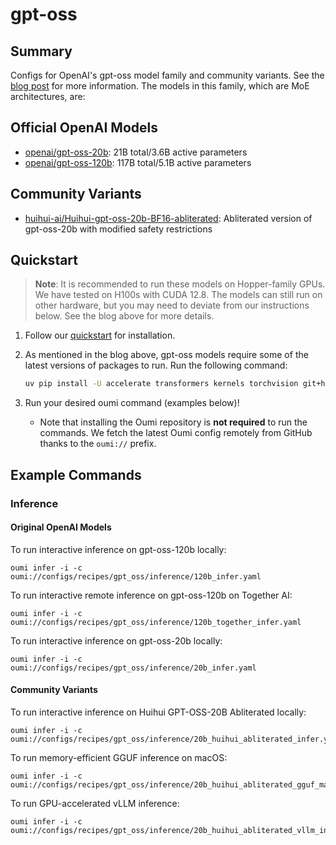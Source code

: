# gpt-oss

## Summary

Configs for OpenAI's gpt-oss model family and community variants. See the [blog post](https://huggingface.co/blog/welcome-openai-gpt-oss) for more information. The models in this family, which are MoE architectures, are:

## Official OpenAI Models
- [openai/gpt-oss-20b](https://huggingface.co/openai/gpt-oss-20b): 21B total/3.6B active parameters
- [openai/gpt-oss-120b](https://huggingface.co/openai/gpt-oss-120b): 117B total/5.1B active parameters

## Community Variants
- [huihui-ai/Huihui-gpt-oss-20b-BF16-abliterated](https://huggingface.co/huihui-ai/Huihui-gpt-oss-20b-BF16-abliterated): Abliterated version of gpt-oss-20b with modified safety restrictions

## Quickstart

> **Note**: It is recommended to run these models on Hopper-family GPUs. We have tested on H100s with CUDA 12.8. The models can still run on other hardware, but you may need to deviate from our instructions below. See the blog above for more details.

1. Follow our [quickstart](https://oumi.ai/docs/en/latest/get_started/quickstart.html) for installation.
2. As mentioned in the blog above, gpt-oss models require some of the latest versions of packages to run. Run the following command:

   ```bash
   uv pip install -U accelerate transformers kernels torchvision git+https://github.com/triton-lang/triton.git@main#subdirectory=python/triton_kernels
   ```

3. Run your desired oumi command (examples below)!
   - Note that installing the Oumi repository is **not required** to run the commands. We fetch the latest Oumi config remotely from GitHub thanks to the `oumi://` prefix.

## Example Commands

### Inference

#### Original OpenAI Models

To run interactive inference on gpt-oss-120b locally:

```shell
oumi infer -i -c oumi://configs/recipes/gpt_oss/inference/120b_infer.yaml
```

To run interactive remote inference on gpt-oss-120b on Together AI:

```shell
oumi infer -i -c oumi://configs/recipes/gpt_oss/inference/120b_together_infer.yaml
```

To run interactive inference on gpt-oss-20b locally:

```shell
oumi infer -i -c oumi://configs/recipes/gpt_oss/inference/20b_infer.yaml
```

#### Community Variants

To run interactive inference on Huihui GPT-OSS-20B Abliterated locally:

```shell
oumi infer -i -c oumi://configs/recipes/gpt_oss/inference/20b_huihui_abliterated_infer.yaml
```

To run memory-efficient GGUF inference on macOS:

```shell
oumi infer -i -c oumi://configs/recipes/gpt_oss/inference/20b_huihui_abliterated_gguf_macos_infer.yaml
```

To run GPU-accelerated vLLM inference:

```shell
oumi infer -i -c oumi://configs/recipes/gpt_oss/inference/20b_huihui_abliterated_vllm_infer.yaml
```
